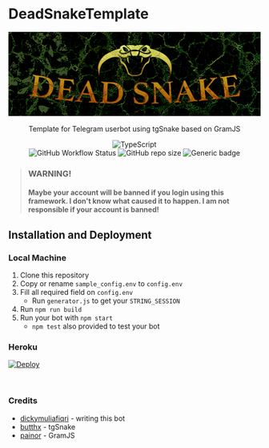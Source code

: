 # DeadSnakeTemplate

<div align="center">

<img src="docs/images/Banner.png" alt="DeadSnakeBanner">

Template for Telegram userbot using tgSnake based on GramJS

![TypeScript](https://badgen.net/badge/icon/typescript?label=language&style=flat-square)  
![GitHub Workflow Status](https://img.shields.io/github/workflow/status/dickymuliafiqri/DeadSnakeTemplate/Node.js%20CI?label=test&style=flat-square)
![GitHub repo size](https://img.shields.io/github/repo-size/dickymuliafiqri/DeadSnakeTemplate?style=flat-square&color=success)
![Generic badge](https://img.shields.io/badge/node->=14.x-success?style=flat-square)

</div>

> ### WARNING! <br/>
>
> #### Maybe your account will be banned if you login using this framework. I don't know what caused it to happen. I am not responsible if your account is banned!

## Installation and Deployment

### Local Machine

1. Clone this repository
2. Copy or rename `sample_config.env` to `config.env`
3. Fill all required field on `config.env`
   - Run `generator.js` to get your `STRING_SESSION`
4. Run `npm run build`
5. Run your bot with `npm start`
   - `npm test` also provided to test your bot

### Heroku

[![Deploy](https://www.herokucdn.com/deploy/button.svg)](https://heroku.com/deploy)

<br/>

### Credits

- [dickymuliafiqri](https://github.com/dickymuliafiqri) - writing this bot
- [butthx](https://github.com/butthx) - tgSnake
- [painor](https://github.com/painor) - GramJS
